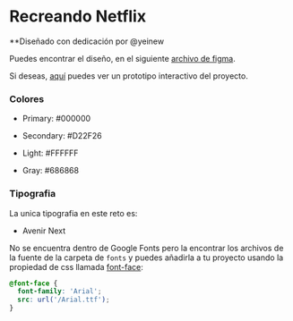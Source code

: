 # Recreando Netflix

**Diseñado con dedicación por @yeinew

Puedes encontrar el diseño, en el siguiente [archivo de figma](https://www.figma.com/file/I5GfzHndh0ypq0wFHpnjoQ/Netflix-Mobile?node-id=15%3A164).

Si deseas, [aquí](https://www.figma.com/proto/I5GfzHndh0ypq0wFHpnjoQ/Netflix-Mobile?node-id=30%3A209&viewport=1164%2C605%2C0.9113100171089172&scaling=scale-down) puedes ver un prototipo interactivo del proyecto.

### Colores

<!-- Negro -->
- Primary: #000000
<!-- Rojo -->
- Secondary: #D22F26
<!-- Blanco -->
- Light: #FFFFFF
<!-- Gris -->
- Gray: #686868

### Tipografia

La unica tipografia en este reto es:

- Avenir Next

No se encuentra dentro de Google Fonts pero la encontrar los archivos de la fuente de la carpeta de `fonts` y puedes añadirla a tu proyecto usando la propiedad de css llamada [font-face](https://developer.mozilla.org/es/docs/Web/CSS/@font-face):

```css
@font-face {
  font-family: 'Arial';
  src: url('/Arial.ttf');
}
```
